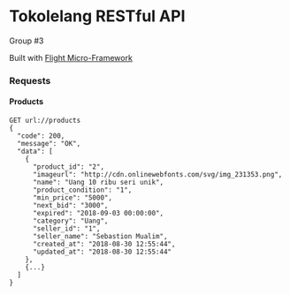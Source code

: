 # Tokolelang RESTful API
Group #3

Built with [Flight Micro-Framework](http://flightphp.com/)

### Requests
#### Products
```
GET url://products
{
  "code": 200,
  "message": "OK",
  "data": [
    {
      "product_id": "2",
      "imageurl": "http://cdn.onlinewebfonts.com/svg/img_231353.png",
      "name": "Uang 10 ribu seri unik",
      "product_condition": "1",
      "min_price": "5000",
      "next_bid": "3000",
      "expired": "2018-09-03 00:00:00",
      "category": "Uang",
      "seller_id": "1",
      "seller_name": "Sebastion Mualim",
      "created_at": "2018-08-30 12:55:44",
      "updated_at": "2018-08-30 12:55:44"
    },
    {...}
  ]
}
```